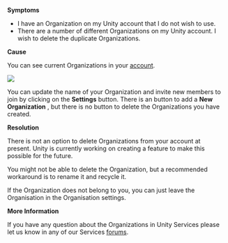 

**Symptoms**


- I have an Organization on my Unity account that I do not wish to use.
- There are a number of different Organizations on my Unity account. I wish to delete the duplicate Organizations.



**Cause**



You can see current Organizations in your [account](https://accounts.unity3d.com/organizations).



![](/hc/en-us/article_attachments/201584506/organizations.png)



You can update the name of your Organization and invite new members to join by clicking on the  **Settings**  button. There is an button to add a  **New Organization** , but there is no button to delete the Organizations you have created.



**Resolution**



There is not an option to delete Organizations from your account at present. Unity is currently working on creating a feature to make this possible for the future.



You might not be able to delete the Organization, but a recommended workaround is to rename it and recycle it.



If the Organization does not belong to you, you can just leave the Organisation in the Organisation settings.



**More Information**



If you have any question about the Organizations in Unity Services please let us know in any of our Services [forums](http://forum.unity3d.com/).






